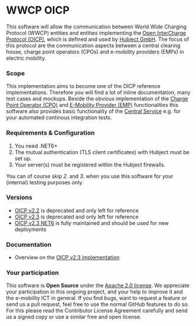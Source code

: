 # WWCP OICP

This software will allow the communication between World Wide Charging Protocol
(WWCP) entities and entities implementing the [Open InterCharge Protocol (OICP)](https://github.com/hubject/oicp/),
which is defined and used by [Hubject GmbH](http://www.hubject.com). The focus
of this protocol are the communication aspects between a central clearing house,
charge point operators (CPOs) and e-mobility providers (EMPs) in electric mobility.

### Scope

This implementation aims to become one of the OICP reference implementations. Therefore you will find a lot of inline documentation, many test cases and mockups. Beside the obvious implementation of the [Charge Point Operator (CPO)](https://github.com/OpenChargingCloud/WWCP_OICP/tree/master/WWCP_OICPv2.3/CPO) and [E-Mobility Provider (EMP)](https://github.com/OpenChargingCloud/WWCP_OICP/tree/master/WWCP_OICPv2.3/EMP) functionalities this software also provides basic functionality of the [Central Service](https://github.com/OpenChargingCloud/WWCP_OICP/tree/master/WWCP_OICPv2.3/CentralService) e.g. for your automated continous integration tests.

### Requirements & Configuration

1. You need .NET6+
2. The mutual authentication (TLS client certificates) with Hubject must be set up.
3. Your server(s) must be registered within the Hubject firewalls.

You can of course skip *2.* and *3.* when you use this software for your (internal) testing purposes only. 

### Versions

- [OICP v2.2](https://github.com/OpenChargingCloud/WWCP_OICP/tree/master/dotNetFramework/WWCP_OICPv2.2) is deprecated and only left for reference
- [OICP v2.3](https://github.com/OpenChargingCloud/WWCP_OICP/tree/master/dotNetFramework/WWCP_OICPv2.3) is deprecated and only left for reference
- [OICP v2.3 NET6](https://github.com/OpenChargingCloud/WWCP_OICP/tree/master/WWCP_OICPv2.3) is fully maintained and should be used for new deployments

### Documentation

- Overview on the [OICP v2.3 implementation](https://github.com/OpenChargingCloud/WWCP_OICP/tree/master/WWCP_OICPv2.3)

### Your participation

This software is **Open Source** under the [Apache 2.0 license](https://github.com/OpenChargingCloud/WWCP_OICP/blob/master/LICENSE).
We appreciate your participation in this ongoing project, and your help to
improve it and the e-mobility ICT in general. If you find bugs, want to request
a feature or send us a pull request, feel free to use the normal GitHub
features to do so. For this please read the Contributor License Agreement
carefully and send us a signed copy or use a similar free and open license.
